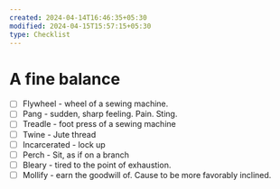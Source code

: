 ```yaml
---
created: 2024-04-14T16:46:35+05:30
modified: 2024-04-15T15:57:15+05:30
type: Checklist
---
```


# A fine balance

- [ ] Flywheel - wheel of a sewing machine.
- [ ] Pang - sudden, sharp feeling. Pain. Sting.
- [ ] Treadle - foot press of a sewing machine
- [ ] Twine - Jute thread
- [ ] Incarcerated - lock up
- [ ] Perch - Sit, as if on a branch
- [ ] Bleary - tired to the point of exhaustion.
- [ ] Mollify - earn the goodwill of. Cause to be more favorably inclined.
